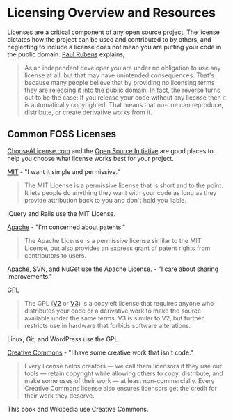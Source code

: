 # Licensing Overview and Resources

Licenses are a critical component of any open source project. The license dictates how the project can be used and contributed to by others, and neglecting to include a license does not mean you are putting your code in the public domain. [Paul Rubens](//www.cio.com/article/2382115/open-source-tools/how-to-choose-the-best-license-for-your-open-source-software-project.html) explains,

> As an independent developer you are under no obligation to use any license at all, but that may have unintended consequences. That's because many people believe that by providing no licensing terms they are releasing it into the public domain. In fact, the reverse turns out to be the case: If you release your code without any license then it is automatically copyrighted. That means that no-one can reproduce, distribute, or create derivative works from it.

## Common FOSS Licenses

[ChooseALicense.com](//choosealicense.com) and the [Open Source Initiative](//opensource.org/licenses) are good places to help you choose what license works best for your project.

[MIT](//opensource.org/licenses/MIT) - "I want it simple and permissive."

> The MIT License is a permissive license that is short and to the point. It lets people do anything they want with your code as long as they provide attribution back to you and don't hold you liable.

jQuery and Rails use the MIT License.

[Apache](//opensource.org/licenses/Apache-2.0) - "I'm concerned about patents."

> The Apache License is a permissive license similar to the MIT License, but also provides an express grant of patent rights from contributors to users.

Apache, SVN, and NuGet use the Apache License. - "I care about sharing improvements."

[GPL](//opensource.org/licenses/gpl-license)

> The GPL ([V2](http://opensource.org/licenses/GPL-2.0) or [V3](http://opensource.org/licenses/GPL-3.0)) is a copyleft license that requires anyone who distributes your code or a derivative work to make the source available under the same terms. V3 is similar to V2, but further restricts use in hardware that forbids software alterations.

Linux, Git, and WordPress use the GPL.

[Creative Commons](//creativecommons.org/choose/?lang=en) - "I have some creative work that isn't code."

> Every license helps creators — we call them licensors if they use our tools — retain copyright while allowing others to copy, distribute, and make some uses of their work — at least non-commercially. Every Creative Commons license also ensures licensors get the credit for their work they deserve.

This book and Wikipedia use Creative Commons.
